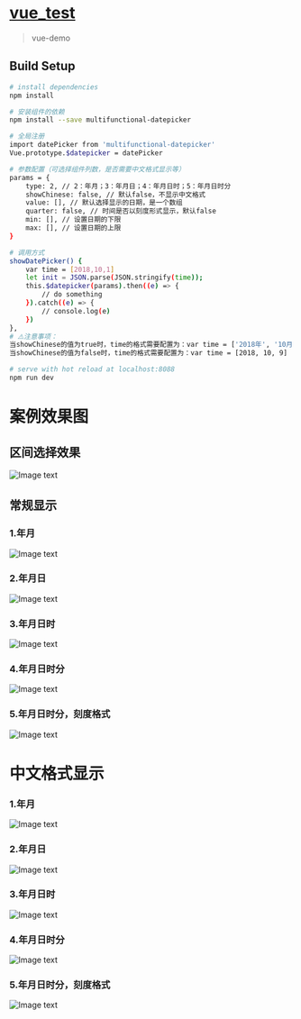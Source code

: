 # <a href="#5">vue_test</a>

> vue-demo

## Build Setup

``` bash
# install dependencies
npm install

# 安装组件的依赖
npm install --save multifunctional-datepicker

# 全局注册
import datePicker from 'multifunctional-datepicker'
Vue.prototype.$datepicker = datePicker

# 参数配置（可选择组件列数，是否需要中文格式显示等）
params = {
    type: 2, // 2：年月；3：年月日；4：年月日时；5：年月日时分
    showChinese: false, // 默认false，不显示中文格式
    value: [], // 默认选择显示的日期，是一个数组
    quarter: false, // 时间是否以刻度形式显示，默认false
    min: [], // 设置日期的下限
    max: [], // 设置日期的上限
}

# 调用方式
showDatePicker() {
    var time = [2018,10,1]
    let init = JSON.parse(JSON.stringify(time));
    this.$datepicker(params).then((e) => {
        // do something
    }).catch((e) => {
        // console.log(e)
    })
},
# ⚠️注意事项：
当showChinese的值为true时，time的格式需要配置为：var time = ['2018年', '10月', '9日']
当showChinese的值为false时，time的格式需要配置为：var time = [2018, 10, 9]

# serve with hot reload at localhost:8088
npm run dev

```
# 案例效果图
## 区间选择效果
![Image text](https://github.com/Jacky-MYD/multifunctional-datepicker/blob/master/src/assets/image/gif.gif)<br />
## 常规显示
### 1.年月<br />
![Image text](https://github.com/Jacky-MYD/multifunctional-datepicker/blob/master/src/assets/image/1_1.jpg)<br />
### 2.年月日<br />
![Image text](https://github.com/Jacky-MYD/multifunctional-datepicker/blob/master/src/assets/image/2_2.jpg)<br />
### 3.年月日时<br />
![Image text](https://github.com/Jacky-MYD/multifunctional-datepicker/blob/master/src/assets/image/3_3.jpg)<br />
### 4.年月日时分<br />
![Image text](https://github.com/Jacky-MYD/multifunctional-datepicker/blob/master/src/assets/image/4_4.jpg)<br />
### 5.年月日时分，刻度格式<br />
![Image text](https://github.com/Jacky-MYD/multifunctional-datepicker/blob/master/src/assets/image/5_5.jpg)<br />

# 中文格式显示
### 1.年月<br />
![Image text](https://github.com/Jacky-MYD/multifunctional-datepicker/blob/master/src/assets/image/1.jpg)<br />
### 2.年月日<br />
![Image text](https://github.com/Jacky-MYD/multifunctional-datepicker/blob/master/src/assets/image/2.jpg)<br />
### 3.年月日时<br />
![Image text](https://github.com/Jacky-MYD/multifunctional-datepicker/blob/master/src/assets/image/3.jpg)<br />
### 4.年月日时分<br />
![Image text](https://github.com/Jacky-MYD/multifunctional-datepicker/blob/master/src/assets/image/4.jpg)<br />
### <a name="5">5.年月日时分，刻度格式</a><br />
![Image text](https://github.com/Jacky-MYD/multifunctional-datepicker/blob/master/src/assets/image/5.jpg)<br />




